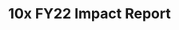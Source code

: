 ---
title: 10x FY22 Impact Report
hero_banner:
    title: 10x FY22 Impact Report
    subtitle: 10x FY22 Impact Report
year: 22
reportUrl: '/reports/_fy22-impact-report'
template: '1'

report_key: 'fy22'

navHeader: Happy reading.

excerpt: In FY22, 10x grew its cross-functional team to deliver new solutions for the American public. BEARS (Benefits Eligibility Awareness Resource Service), graduated from 10x and is now the benefits locator tool on USAGov. Our work on a government-wide notification service is now refined for launch. And much of our work supported key American Rescue Plan initiatives.

intro: For FY22, 10x’s cross-functional team delivered new solutions for the American public. BEARS, the Benefits Eligibility Awareness Resource Service, graduated from 10x and is now the benefits locator tool on USAGov.  Our work on a government-wide notification service is now being refined for launch. And much of our work supported key American Rescue Plan initiatives. Learn more about what we’ve done and how we are using innovation to improve people’s experience with government.

---
